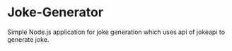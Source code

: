 # Joke-Generator
Simple Node.js application for joke generation which uses api of jokeapi to generate joke.
